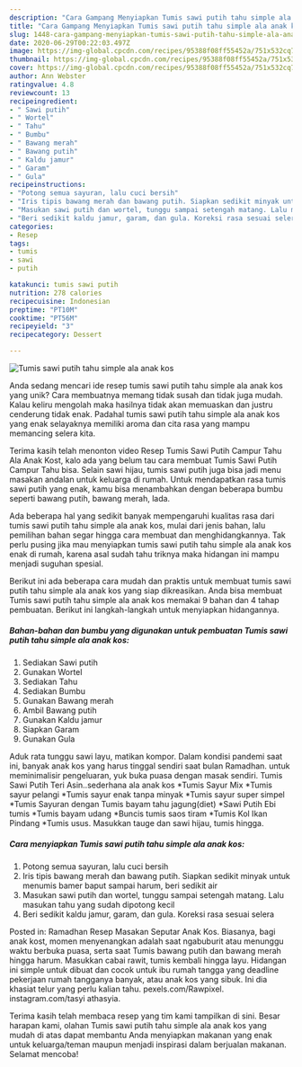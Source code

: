```yaml
---
description: "Cara Gampang Menyiapkan Tumis sawi putih tahu simple ala anak kos yang Sempurna"
title: "Cara Gampang Menyiapkan Tumis sawi putih tahu simple ala anak kos yang Sempurna"
slug: 1448-cara-gampang-menyiapkan-tumis-sawi-putih-tahu-simple-ala-anak-kos-yang-sempurna
date: 2020-06-29T00:22:03.497Z
image: https://img-global.cpcdn.com/recipes/95388f08ff55452a/751x532cq70/tumis-sawi-putih-tahu-simple-ala-anak-kos-foto-resep-utama.jpg
thumbnail: https://img-global.cpcdn.com/recipes/95388f08ff55452a/751x532cq70/tumis-sawi-putih-tahu-simple-ala-anak-kos-foto-resep-utama.jpg
cover: https://img-global.cpcdn.com/recipes/95388f08ff55452a/751x532cq70/tumis-sawi-putih-tahu-simple-ala-anak-kos-foto-resep-utama.jpg
author: Ann Webster
ratingvalue: 4.8
reviewcount: 13
recipeingredient:
- " Sawi putih"
- " Wortel"
- " Tahu"
- " Bumbu"
- " Bawang merah"
- " Bawang putih"
- " Kaldu jamur"
- " Garam"
- " Gula"
recipeinstructions:
- "Potong semua sayuran, lalu cuci bersih"
- "Iris tipis bawang merah dan bawang putih. Siapkan sedikit minyak untuk menumis bamer baput sampai harum, beri sedikit air"
- "Masukan sawi putih dan wortel, tunggu sampai setengah matang. Lalu masukan tahu yang sudah dipotong kecil"
- "Beri sedikit kaldu jamur, garam, dan gula. Koreksi rasa sesuai selera"
categories:
- Resep
tags:
- tumis
- sawi
- putih

katakunci: tumis sawi putih 
nutrition: 278 calories
recipecuisine: Indonesian
preptime: "PT10M"
cooktime: "PT56M"
recipeyield: "3"
recipecategory: Dessert

---
```



![Tumis sawi putih tahu simple ala anak kos](https://img-global.cpcdn.com/recipes/95388f08ff55452a/751x532cq70/tumis-sawi-putih-tahu-simple-ala-anak-kos-foto-resep-utama.jpg)

Anda sedang mencari ide resep tumis sawi putih tahu simple ala anak kos yang unik? Cara membuatnya memang tidak susah dan tidak juga mudah. Kalau keliru mengolah maka hasilnya tidak akan memuaskan dan justru cenderung tidak enak. Padahal tumis sawi putih tahu simple ala anak kos yang enak selayaknya memiliki aroma dan cita rasa yang mampu memancing selera kita.

Terima kasih telah menonton video Resep Tumis Sawi Putih Campur Tahu Ala Anak Kost, kalo ada yang belum tau cara membuat Tumis Sawi Putih Campur Tahu bisa. Selain sawi hijau, tumis sawi putih juga bisa jadi menu masakan andalan untuk keluarga di rumah. Untuk mendapatkan rasa tumis sawi putih yang enak, kamu bisa menambahkan dengan beberapa bumbu seperti bawang putih, bawang merah, lada.

Ada beberapa hal yang sedikit banyak mempengaruhi kualitas rasa dari tumis sawi putih tahu simple ala anak kos, mulai dari jenis bahan, lalu pemilihan bahan segar hingga cara membuat dan menghidangkannya. Tak perlu pusing jika mau menyiapkan tumis sawi putih tahu simple ala anak kos enak di rumah, karena asal sudah tahu triknya maka hidangan ini mampu menjadi suguhan spesial.


Berikut ini ada beberapa cara mudah dan praktis untuk membuat tumis sawi putih tahu simple ala anak kos yang siap dikreasikan. Anda bisa membuat Tumis sawi putih tahu simple ala anak kos memakai 9 bahan dan 4 tahap pembuatan. Berikut ini langkah-langkah untuk menyiapkan hidangannya.

<!--inarticleads1-->

##### Bahan-bahan dan bumbu yang digunakan untuk pembuatan Tumis sawi putih tahu simple ala anak kos:

1. Sediakan  Sawi putih
1. Gunakan  Wortel
1. Sediakan  Tahu
1. Sediakan  Bumbu
1. Gunakan  Bawang merah
1. Ambil  Bawang putih
1. Gunakan  Kaldu jamur
1. Siapkan  Garam
1. Gunakan  Gula


Aduk rata tunggu sawi layu, matikan kompor. Dalam kondisi pandemi saat ini, banyak anak kos yang harus tinggal sendiri saat bulan Ramadhan. untuk meminimalisir pengeluaran, yuk buka puasa dengan masak sendiri. Tumis Sawi Putih Teri Asin..sederhana ala anak kos *Tumis Sayur Mix *Tumis sayur pelangi *Tumis sayur enak tanpa minyak *Tumis sayur super simpel *Tumis Sayuran dengan Tumis bayam tahu jagung(diet) *Sawi Putih Ebi tumis *Tumis bayam udang *Buncis tumis saos tiram *Tumis Kol Ikan Pindang *Tumis usus. Masukkan tauge dan sawi hijau, tumis hingga. 

<!--inarticleads2-->

##### Cara menyiapkan Tumis sawi putih tahu simple ala anak kos:

1. Potong semua sayuran, lalu cuci bersih
1. Iris tipis bawang merah dan bawang putih. Siapkan sedikit minyak untuk menumis bamer baput sampai harum, beri sedikit air
1. Masukan sawi putih dan wortel, tunggu sampai setengah matang. Lalu masukan tahu yang sudah dipotong kecil
1. Beri sedikit kaldu jamur, garam, dan gula. Koreksi rasa sesuai selera


Posted in: Ramadhan Resep Masakan Seputar Anak Kos. Biasanya, bagi anak kost, momen menyenangkan adalah saat ngabuburit atau menunggu waktu berbuka puasa, serta saat Tumis bawang putih dan bawang merah hingga harum. Masukkan cabai rawit, tumis kembali hingga layu. Hidangan ini simple untuk dibuat dan cocok untuk ibu rumah tangga yang deadline pekerjaan rumah tangganya banyak, atau anak kos yang sibuk. Ini dia khasiat telur yang perlu kalian tahu. pexels.com/Rawpixel. instagram.com/tasyi athasyia. 

Terima kasih telah membaca resep yang tim kami tampilkan di sini. Besar harapan kami, olahan Tumis sawi putih tahu simple ala anak kos yang mudah di atas dapat membantu Anda menyiapkan makanan yang enak untuk keluarga/teman maupun menjadi inspirasi dalam berjualan makanan. Selamat mencoba!
